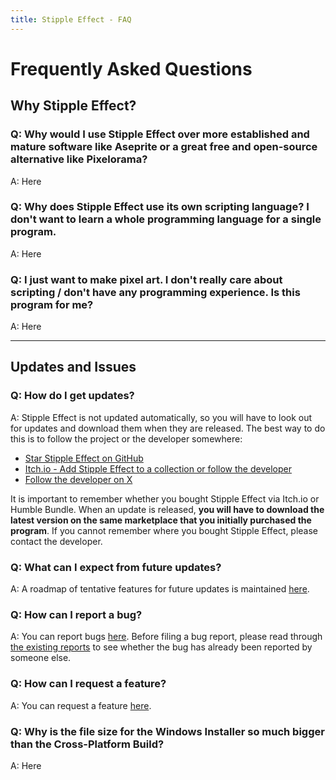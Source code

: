 ```yaml
---
title: Stipple Effect - FAQ
---
```


# Frequently Asked Questions

<!-- TODO -->

## Why Stipple Effect?

### **Q: Why would I use Stipple Effect over more established and mature software like Aseprite or a great free and open-source alternative like Pixelorama?**

A: Here

### **Q: Why does Stipple Effect use its own scripting language? I don't want to learn a whole programming language for a single program.**

A: Here

### **Q: I just want to make pixel art. I don't really care about scripting / don't have any programming experience. Is this program for me?**

A: Here

---

## Updates and Issues

### **Q: How do I get updates?**

A: Stipple Effect is not updated automatically, so you will have to look out for updates and download them when they are released. The best way to do this is to follow the project or the developer somewhere:

* [Star Stipple Effect on GitHub](https://github.com/jbunke/stipple-effect)
* [Itch.io - Add Stipple Effect to a collection or follow the developer](https://flinkerflitzer.itch.io/stipple-effect)
* [Follow the developer on X](https://x.com/flinkerflitzer)

It is important to remember whether you bought Stipple Effect via Itch.io or Humble Bundle. When an update is released, **you will have to download the latest version on the same marketplace that you initially purchased the program**. If you cannot remember where you bought Stipple Effect, please contact the developer.

### **Q: What can I expect from future updates?**

A: A roadmap of tentative features for future updates is maintained [here](https://github.com/jbunke/stipple-effect/blob/master/roadmap.md).

### **Q: How can I report a bug?**

A: You can report bugs [here](https://github.com/jbunke/stipple-effect/issues/new/choose). Before filing a bug report, please read through [the existing reports](https://github.com/jbunke/stipple-effect/issues?q=is%3Aissue+label%3Abug+is%3Aopen) to see whether the bug has already been reported by someone else.

### **Q: How can I request a feature?**

A: You can request a feature [here](https://github.com/jbunke/stipple-effect/issues/new/choose).

### **Q: Why is the file size for the Windows Installer so much bigger than the Cross-Platform Build?**

A: Here
